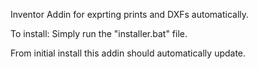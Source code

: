 Inventor Addin for exprting prints and DXFs automatically.

To install: Simply run the "installer.bat" file.

From initial install this addin should automatically update.
